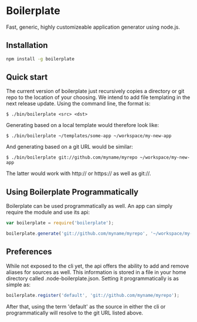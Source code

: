 Boilerplate
=====

Fast, generic, highly customizeable application generator using node.js.

## Installation

```sh
npm install -g boilerplate
```

## Quick start

The current version of boilerplate just recursively copies a directory or git repo to the location of your choosing.  We intend to add file templating in the next release update.  Using the command line, the format is: 

    $ ./bin/boilerplate <src> <dst>

Generating based on a local template would therefore look like:

    $ ./bin/boilerplate ~/templates/some-app ~/workspace/my-new-app

And generating based on a git URL would be similar:

    $ ./bin/boilerplate git://github.com/myname/myrepo ~/workspace/my-new-app

The latter would work with http:// or https:// as well as git://.

## Using Boilerplate Programmatically

Boilerplate can be used programmatically as well.  An app can simply require the module and use its api:

```js
var boilerplate = require('boilerplate');

boilerplate.generate('git://github.com/myname/myrepo', '~/workspace/my-new-app', function(err){  console.log(err); });
```

## Preferences

While not exposed to the cli yet, the api offers the ability to add and remove aliases for sources as well.  This information is stored in a file in your home directory called .node-boilerplate.json.  Setting it programmatically is as simple as:

```js
boilerplate.register('default', 'git://github.com/myname/myrepo');
```

After that, using the term 'default' as the source in either the cli or programmatically will resolve to the git URL listed above.  
